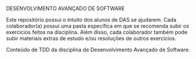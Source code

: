
DESENVOLVIMENTO AVANÇADO DE SOFTWARE

Este repositório possui o intuito dos alunos de DAS se ajudarem.
Cada colaborador(a) possui uma pasta específica em que se recomenda subir
os exercicios feitos na disciplina. Além disso, cada colaborador também
pode subir materiais extras de estudo e/ou resoluções de outros exercicios.


Conteúdo de TDD da disciplina de Desenvolvimento Avançado de Software.


